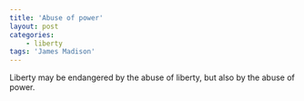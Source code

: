 ```yaml
---
title: 'Abuse of power'
layout: post
categories:
    - liberty
tags: 'James Madison'
---
```


Liberty may be endangered by the abuse of liberty, but also by the abuse of power.

